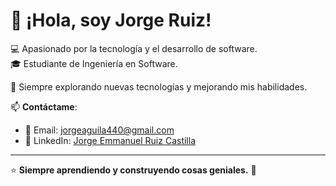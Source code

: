 # 👋 ¡Hola, soy Jorge Ruiz!  

💻 Apasionado por la tecnología y el desarrollo de software.  
🎓 Estudiante de Ingeniería en Software.  

🚀 Siempre explorando nuevas tecnologías y mejorando mis habilidades.  

📫 **Contáctame**:  
- 📩 Email: [jorgeaguila440@gmail.com](mailto:jorge.ruiz@tecdesoftware.edu.mx)  
- 🔗 LinkedIn: [Jorge Emmanuel Ruiz Castilla](https://www.linkedin.com/in/jorge-emmanuel-ruiz-castilla-394b94344/)  

---
⭐ **Siempre aprendiendo y construyendo cosas geniales.** 🚀

